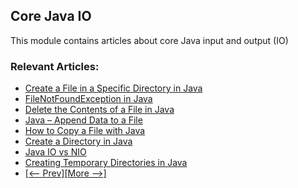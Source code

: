 ## Core Java IO

This module contains articles about core Java input and output (IO)

### Relevant Articles: 
- [Create a File in a Specific Directory in Java](https://www.baeldung.com/java-create-file-in-directory)
- [FileNotFoundException in Java](https://www.baeldung.com/java-filenotfound-exception)
- [Delete the Contents of a File in Java](https://www.baeldung.com/java-delete-file-contents)
- [Java – Append Data to a File](https://www.baeldung.com/java-append-to-file)
- [How to Copy a File with Java](https://www.baeldung.com/java-copy-file)
- [Create a Directory in Java](https://www.baeldung.com/java-create-directory) 
- [Java IO vs NIO](https://www.baeldung.com/java-io-vs-nio)
- [Creating Temporary Directories in Java](https://www.baeldung.com/java-temp-directories)
- [[<-- Prev]](/core-java-modules/core-java-io)[[More -->]](/core-java-modules/core-java-io-3)
